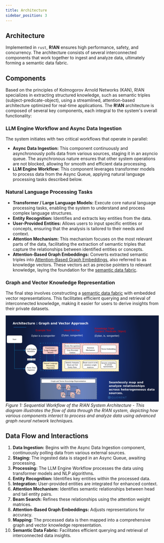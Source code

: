 ```yaml
---
title: Architecture
sidebar_position: 3
---
```


## Architecture

Implemented in `rust`, **R!AN** ensures high performance, safety, and concurrency. The architecture consists of several interconnected components that work together to ingest and analyze data, ultimately forming a semantic data fabric.

## Components

Based on the principles of Kolmogorov Arnold Networks (KAN), R!AN specializes in extracting structured knowledge, such as semantic triples (subject-predicate-object), using a streamlined, attention-based architecture optimized for real-time applications. The **R!AN** architecture is composed of several key components, each integral to the system's overall functionality:

### LLM Engine Workflow and Async Data Ingestion

The system initiates with two critical workflows that operate in parallel:

- **Async Data Ingestion:** This component continuously and asynchronously polls data from various sources, staging it in an asyncio queue. The asynchronous nature ensures that other system operations are not blocked, allowing for smooth and efficient data processing.
- **LLM Engine Workflow:** This component leverages transformer models to process data from the Async Queue, applying natural language processing tasks described below.

### Natural Language Processing Tasks


- **Transformer / Large Language Models:**  Execute core natural language processing tasks, enabling the system to understand and process complex language structures.
- **Entity Recognition:**  Identifies and extracts key entities from the data.
- **User-Provided Entities:** Allows users to input specific entities or concepts, ensuring that the analysis is tailored to their needs and context.
- **Attention Mechanism:** This mechanism focuses on the most relevant parts of the data, facilitating the extraction of semantic triples that capture the relationships between identified entities or concepts.
- **Attention-Based Graph Embeddings:** Converts extracted semantic triples into [Attention-Based Graph Embeddings](../advanced/attention_embedding.md), also referred to as knowledge vectors. These vectors act as precise pointers to relevant knowledge, laying the foundation for the [semantic data fabric](../advanced/explore_data_fabric.md).


### Graph and Vector Knowledge Representation

The final step involves constructing a [semantic data fabric](../advanced/explore_data_fabric.md) with embedded vector representations. This facilitates efficient querying and retrieval of interconnected knowledge, making it easier for users to derive insights from their private datasets.

![Architecture Diagram](../assets/rian_arch.png)
*Figure 1: Sequential Workflow of the R!AN System Architecture - This diagram illustrates the flow of data through the R!AN system, depicting how various components interact to process and analyze data using advanced graph neural network techniques.*

## Data Flow and Interactions

1. **Data Ingestion:** Begins with the Async Data Ingestion component, continuously polling data from various external sources.
2. **Staging:** The ingested data is staged in an Async Queue, awaiting processing.
3. **Processing:** The LLM Engine Workflow processes the data using transformer models and NLP algorithms.
4. **Entity Recognition:** Identifies key entities within the processed data.
5. **Integration:** User-provided entities are integrated for enhanced context.
6. **Attention Mechanism:** Identifies semantic relationships between head and tail entity pairs.
7. **Beam Search:** Refines these relationships using the attention weight matrices.
8. **Attention-Based Graph Embeddings:** Adjusts representations for accuracy.
9. **Mapping:** The processed data is then mapped into a comprehensive graph and vector knowledge representation.
10. **Semantic Data Fabric:** Facilitates efficient querying and retrieval of interconnected data insights.


